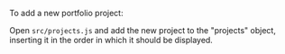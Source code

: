 To add a new portfolio project:

Open `src/projects.js` and add the new project to the "projects" object, inserting it in the order in which it should be displayed.